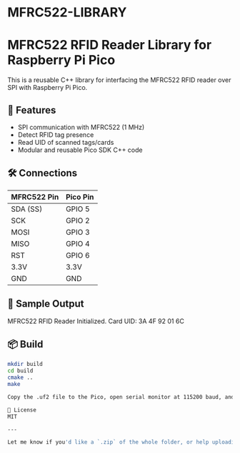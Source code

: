 # MFRC522-LIBRARY
# MFRC522 RFID Reader Library for Raspberry Pi Pico

This is a reusable C++ library for interfacing the MFRC522 RFID reader over SPI with Raspberry Pi Pico.

## 🔧 Features
- SPI communication with MFRC522 (1 MHz)
- Detect RFID tag presence
- Read UID of scanned tags/cards
- Modular and reusable Pico SDK C++ code

## 🛠️ Connections

| MFRC522 Pin | Pico Pin |
|-------------|-----------|
| SDA (SS)    | GPIO 5    |
| SCK         | GPIO 2    |
| MOSI        | GPIO 3    |
| MISO        | GPIO 4    |
| RST         | GPIO 6    |
| 3.3V        | 3.3V      |
| GND         | GND       |

## 🧪 Sample Output
MFRC522 RFID Reader Initialized.
Card UID: 3A 4F 92 01 6C


## 📦 Build

```bash
mkdir build
cd build
cmake ..
make

Copy the .uf2 file to the Pico, open serial monitor at 115200 baud, and scan an RFID card!

📜 License
MIT

---

Let me know if you'd like a `.zip` of the whole folder, or help uploading it to GitHub!
